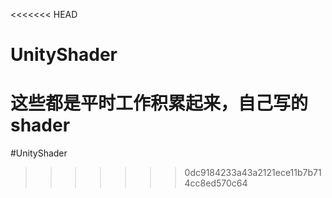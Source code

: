 <<<<<<< HEAD
# UnityShader
这些都是平时工作积累起来，自己写的shader
=======
#UnityShader
>>>>>>> 0dc9184233a43a2121ece11b7b714cc8ed570c64
